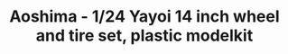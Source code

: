 ---
layout: product
title: "Aoshima - 1/24 Yayoi 14 inch wheel and tire set, plastic modelkit"
price: "TBA" 
desc: "N/A"
img_path: "/assets/img/AO52563.webp"
brand: "N/A"
available: false
special_offer: false
new: false
soon: false
cat: "010000"
subcat: "013700"
subsubcat: "0N/A"
sifra: "AO52563"
popular: false
---